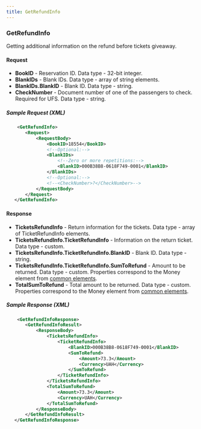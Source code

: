 ```yaml
---
title: GetRefundInfo
---
```


### GetRefundInfo

Getting additional information on the refund before tickets giveaway.

#### Request

-   **BookID** - Reservation ID. Data type - 32-bit integer.
-   **BlankIDs** - Blank IDs. Data type - array of string elements.
-   **BlankIDs.BlankID** - Blank ID. Data type - string.
-   **CheckNumber** - Document number of one of the passengers to check. Required for UFS. Data type - string.

##### Sample Request (XML)
```xml
    <GetRefundInfo>
       <Request>
           <RequestBody>
               <BookID>18554</BookID>
               <!--Optional:-->
               <BlankIDs>
                   <!--Zero or more repetitions:-->
                   <BlankID>000B38B8-0618F749-0001</BlankID>
               </BlankIDs>
               <!--Optional:-->
               <!--<CheckNumber>?</CheckNumber>-->
           </RequestBody>
       </Request>
   </GetRefundInfo>
```

#### Response

-   **TicketsRefundInfo** - Return information for the tickets. Data type - array of TicketRefundInfo elements.
-   **TicketsRefundInfo.TicketRefundInfo** - Information on the return ticket. Data type - custom.
-   **TicketsRefundInfo.TicketRefundInfo.BlankID** - Blank ID. Data type - string.
-   **TicketsRefundInfo.TicketRefundInfo.SumToRefund** - Amount to be returned. Data type - custom. Properties correspond to the Money element from [common elements](/trains/elements).
-   **TotalSumToRefund** - Total amount to be returned. Data type - custom. Properties correspond to the Money element from [common elements](/trains/elements).

##### Sample Response (XML)
```xml
    <GetRefundInfoResponse>
       <GetRefundInfoResult>
           <ResponseBody>
               <TicketsRefundInfo>
                   <TicketRefundInfo>
                       <BlankID>000B38B8-0618F749-0001</BlankID>
                       <SumToRefund>
                           <Amount>73.3</Amount>
                           <Currency>UAH</Currency>
                       </SumToRefund>
                   </TicketRefundInfo>
               </TicketsRefundInfo>
               <TotalSumToRefund>
                   <Amount>73.3</Amount>
                   <Currency>UAH</Currency>
               </TotalSumToRefund>
           </ResponseBody>
       </GetRefundInfoResult>
   </GetRefundInfoResponse>
```